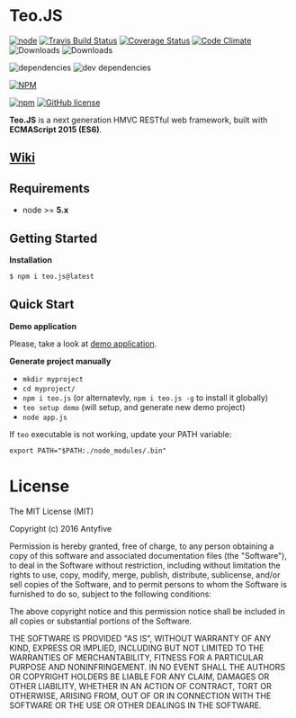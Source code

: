 # Teo.JS
[![node](https://img.shields.io/badge/node-%3E%3D%204.x-brightgreen.svg)](https://github.com/Antyfive/teo.js)
[![Travis Build Status](https://travis-ci.org/Antyfive/teo.js.svg)](https://travis-ci.org/Antyfive/teo.js)
[![Coverage Status](https://coveralls.io/repos/Antyfive/teo.js/badge.svg?branch=master&service=github)](https://coveralls.io/github/Antyfive/teo.js?branch=master)
[![Code Climate](https://codeclimate.com/github/Antyfive/teo.js/badges/gpa.svg)](https://codeclimate.com/github/Antyfive/teo.js)
![Downloads](https://img.shields.io/npm/dm/teo.js.svg)
![Downloads](https://img.shields.io/npm/dt/teo.js.svg)

![dependencies](https://img.shields.io/david/Antyfive/teo.js.svg)
![dev dependencies](https://img.shields.io/david/dev/Antyfive/teo.js.svg)

[![NPM](https://nodei.co/npm/teo.js.png?compact=true)](https://nodei.co/npm/teo.js/)

[![npm](https://img.shields.io/npm/v/npm.svg)](https://github.com/Antyfive/teo.js)
[![GitHub license](https://img.shields.io/badge/license-MIT-blue.svg)](https://raw.githubusercontent.com/Antyfive/teo.js/master/LICENSE)

**Teo.JS** is a next generation HMVC RESTful web framework, built with **ECMAScript 2015 (ES6)**. 

## [Wiki](https://github.com/Antyfive/teo.js/wiki)

## Requirements
* node >= **5.x**

## Getting Started

**Installation**
```bash
$ npm i teo.js@latest
```

## Quick Start
**Demo application**

Please, take a look at [demo application](https://github.com/Antyfive/teo-demo-app).

**Generate project manually**

* `mkdir myproject`
* `cd myproject/`
* `npm i teo.js` (or alternatevly, `npm i teo.js -g` to install it globally)
* `teo setup demo` (will setup, and generate new demo project)
* `node app.js`

If `teo` executable is not working, update your PATH variable:

`export PATH="$PATH:./node_modules/.bin"`

# License
The MIT License (MIT)

Copyright (c) 2016 Antyfive

Permission is hereby granted, free of charge, to any person obtaining a copy
of this software and associated documentation files (the "Software"), to deal
in the Software without restriction, including without limitation the rights
to use, copy, modify, merge, publish, distribute, sublicense, and/or sell
copies of the Software, and to permit persons to whom the Software is
furnished to do so, subject to the following conditions:

The above copyright notice and this permission notice shall be included in all
copies or substantial portions of the Software.

THE SOFTWARE IS PROVIDED "AS IS", WITHOUT WARRANTY OF ANY KIND, EXPRESS OR
IMPLIED, INCLUDING BUT NOT LIMITED TO THE WARRANTIES OF MERCHANTABILITY,
FITNESS FOR A PARTICULAR PURPOSE AND NONINFRINGEMENT. IN NO EVENT SHALL THE
AUTHORS OR COPYRIGHT HOLDERS BE LIABLE FOR ANY CLAIM, DAMAGES OR OTHER
LIABILITY, WHETHER IN AN ACTION OF CONTRACT, TORT OR OTHERWISE, ARISING FROM,
OUT OF OR IN CONNECTION WITH THE SOFTWARE OR THE USE OR OTHER DEALINGS IN THE
SOFTWARE.
